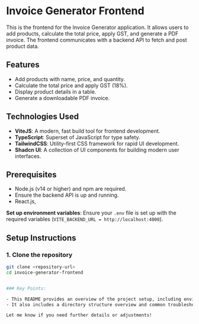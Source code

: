 # Invoice Generator Frontend

This is the frontend for the Invoice Generator application. It allows users to add products, calculate the total price, apply GST, and generate a PDF invoice. The frontend communicates with a backend API to fetch and post product data.

## Features

- Add products with name, price, and quantity.
- Calculate the total price and apply GST (18%).
- Display product details in a table.
- Generate a downloadable PDF invoice.

## Technologies Used

- **ViteJS**: A modern, fast build tool for frontend development.
- **TypeScript**: Superset of JavaScript for type safety.
- **TailwindCSS**: Utility-first CSS framework for rapid UI development.
- **Shadcn UI**: A collection of UI components for building modern user interfaces.


## Prerequisites

- Node.js (v14 or higher) and npm are required.
- Ensure the backend API is up and running.
- React.js,

**Set up environment variables**: Ensure your `.env` file is set up with the required variables 
(`VITE_BACKEND_URL = http://localhost:4000`).

## Setup Instructions

### 1. Clone the repository

```bash
git clone <repository-url>
cd invoice-generator-frontend


### Key Points:

- This README provides an overview of the project setup, including environment variable configuration for connecting to the backend, installation steps, and available commands.
- It also includes a directory structure overview and common troubleshooting tips.

Let me know if you need further details or adjustments!
